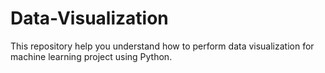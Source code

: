 # Data-Visualization
This repository help you understand how to perform data visualization for machine learning project using Python.
